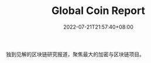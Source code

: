 ﻿---
weight: 
title: "Global Coin Report"
description: "独到见解的区块链研究报道，聚焦最大的加密与区块链项目"
date: 2022-07-21T21:57:40+08:00
lastmod: 2022-07-21T16:45:40+08:00
draft: false
authors: ["seven"]
featuredImage: "global-coin-report.jpg"
link: "https://globalcoinreport.com/"
tags: ["元宇宙资讯","Global Coin Report"]
categories: ["navigation"]
navigation: ["元宇宙资讯"]
lightgallery: true
toc: true
pinned: false
recommend: false
recommend1: false
---
独到见解的区块链研究报道，聚焦最大的加密与区块链项目。
